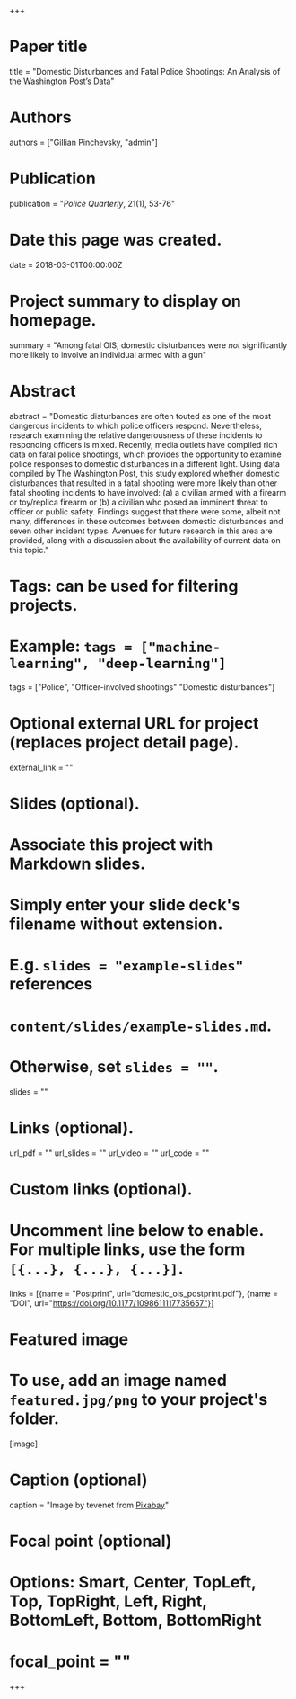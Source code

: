 +++
# Paper title
title = "Domestic Disturbances and Fatal Police Shootings: An Analysis of the Washington Post’s Data"

# Authors
authors = ["Gillian Pinchevsky, "admin"]

# Publication
publication = "*Police Quarterly*, 21(1), 53-76"

# Date this page was created.
date = 2018-03-01T00:00:00Z

# Project summary to display on homepage.
summary = "Among fatal OIS, domestic disturbances were *not* significantly more likely to involve an individual armed with a gun"

# Abstract
abstract = "Domestic disturbances are often touted as one of the most dangerous incidents to which police officers respond. Nevertheless, research examining the relative dangerousness of these incidents to responding officers is mixed. Recently, media outlets have compiled rich data on fatal police shootings, which provides the opportunity to examine police responses to domestic disturbances in a different light. Using data compiled by The Washington Post, this study explored whether domestic disturbances that resulted in a fatal shooting were more likely than other fatal shooting incidents to have involved: (a) a civilian armed with a firearm or toy/replica firearm or (b) a civilian who posed an imminent threat to officer or public safety. Findings suggest that there were some, albeit not many, differences in these outcomes between domestic disturbances and seven other incident types. Avenues for future research in this area are provided, along with a discussion about the availability of current data on this topic."

# Tags: can be used for filtering projects.
# Example: `tags = ["machine-learning", "deep-learning"]`
tags = ["Police", "Officer-involved shootings" "Domestic disturbances"]

# Optional external URL for project (replaces project detail page).
external_link = ""

# Slides (optional).
#   Associate this project with Markdown slides.
#   Simply enter your slide deck's filename without extension.
#   E.g. `slides = "example-slides"` references 
#   `content/slides/example-slides.md`.
#   Otherwise, set `slides = ""`.
slides = ""

# Links (optional).
url_pdf = ""
url_slides = ""
url_video = ""
url_code = ""

# Custom links (optional).
#   Uncomment line below to enable. For multiple links, use the form `[{...}, {...}, {...}]`.
links = [{name = "Postprint", url="domestic_ois_postprint.pdf"}, {name = "DOI", url="https://doi.org/10.1177/1098611117735657"}]

# Featured image
# To use, add an image named `featured.jpg/png` to your project's folder. 
[image]
  # Caption (optional)
  caption = "Image by tevenet from [Pixabay](https://pixabay.com/photos/cruiser-light-police-car-the-police-2946429/)"
  
  # Focal point (optional)
  # Options: Smart, Center, TopLeft, Top, TopRight, Left, Right, BottomLeft, Bottom, BottomRight
  # focal_point = ""
+++
